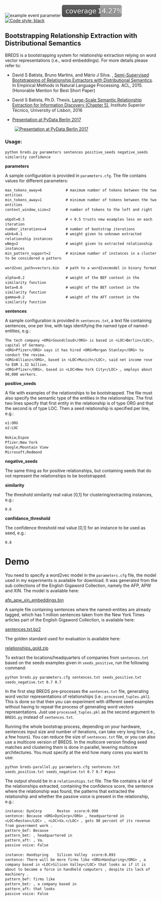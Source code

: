 ![example event parameter](https://github.com/davidsbatista/BREDS/actions/workflows/code_checks.yml/badge.svg?event=pull_request)
![code coverage](https://raw.githubusercontent.com/davidsbatista/BREDS/coverage-badge/coverage.svg?raw=true)
[![Code style: black](https://img.shields.io/badge/code%20style-black-000000.svg)](https://github.com/psf/black)

## Bootstrapping Relationship Extraction with Distributional Semantics

BREDS is a bootstrapping system for relationship extraction relying on word vector representations (i.e., word embeddings). For more details please refer to:

- David S Batista, Bruno Martins, and Mário J Silva. , [Semi-Supervised Bootstrapping of Relationship Extractors with Distributional Semantics](http://davidsbatista.net/assets/documents/publications/breds-emnlp_15.pdf). In Empirical Methods in Natural Language Processing. ACL, 2015. (Honorable Mention for Best Short Paper)

- David S Batista, Ph.D. Thesis, [Large-Scale Semantic Relationship Extraction for Information Discovery (Chapter 5)](http://davidsbatista.net/assets/documents/publications/dsbatista-phd-thesis-2016.pdf), Instituto Superior Técnico, University of Lisbon, 2016

- [Presentation at PyData Berlin 2017](https://www.youtube.com/watch?v=Ra15lX-wojg)

  &nbsp;&nbsp;[![Presentation at PyData Berlin 2017](https://img.youtube.com/vi/Ra15lX-wojg/default.jpg)](https://www.youtube.com/watch?v=Ra15lX-wojg)


### Usage:

    python breds.py parameters sentences positive_seeds negative_seeds similarity confidence

**parameters**

A sample configuration is provided in `parameters.cfg`. The file contains values for different parameters:

    max_tokens_away=6           # maximum number of tokens between the two entities
    min_tokens_away=1           # minimum number of tokens between the two entities
    context_window_size=2       # number of tokens to the left and right

    wUpdt=0.5                   # < 0.5 trusts new examples less on each iteration
    number_iterations=4         # number of bootstrap iterations
    wUnk=0.1                    # weight given to unknown extracted relationship instances
    wNeg=2                      # weight given to extracted relationship instances
    min_pattern_support=2       # minimum number of instances in a cluster to be considered a pattern

    word2vec_path=vectors.bin   # path to a word2vecmodel in binary format

    alpha=0.2                   # weight of the BEF context in the similarity function
    beta=0.6                    # weight of the BET context in the similarity function
    gamma=0.2                   # weight of the AFT context in the similarity function




**sentences**

A sample configuration is provided in `sentences.txt`, a text file containing sentences, one per line, with tags 
identifying the named type of named-entities, e.g.:
 
    The tech company <ORG>Soundcloud</ORG> is based in <LOC>Berlin</LOC>, capital of Germany.
    <ORG>Pfizer</ORG> says it has hired <ORG>Morgan Stanley</ORG> to conduct the review.
    <ORG>Allianz</ORG>, based in <LOC>Munich</LOC>, said net income rose to EUR 1.32 billion.
    <ORG>Pfizer</ORG>, based in <LOC>New York City</LOC> , employs about 90,000 workers.

**positive_seeds**

A file with examples of the relationships to be bootstrapped. The file must also specify the semantic type of the
entities in the relationships. The first two lines specify that first entity in the relationship is of type ORG
and that the second is of type LOC. Then a seed relationship is specified per line, e.g.:

    e1:ORG
    e2:LOC

    Nokia;Espoo
    Pfizer;New York
    Google;Mountain View
    Microsoft;Redmond

**negative_seeds**

The same thing as for positive relationships, but containing seeds that do not represent the relationships to be
bootstrapped.

**similarity**

The threshold similarity real value [0,1] for clustering/extracting instances, e.g.:

    0.6

**confidance_threshold**

The confidence threshold real value [0,1] for an instance to be used as seed, e.g.:

    0.8


Demo
====

You need to specify a word2vec model in the `parameters.cfg` file, the model used in my experiments is available for 
download. It was generated from the sub collections of the English Gigaword Collection, namely the AFP, APW and XIN. 
The model is available here: 

[afp_apw_xin_embeddings.bin](http://data.davidsbatista.net/afp_apw_xin_embeddings.bin)

A sample file containing sentences where the named-entities are already tagged, which has 1 million sentences taken 
from the New York Times articles part of the English Gigaword Collection, is available here: 

[sentences.txt.bz2](http://data.davidsbatista.net/sentences.txt.bz2)

The golden standard used for evaluation is available here: 

[relationships_gold.zip](http://data.davidsbatista.net/relationships_gold.zip)


To extract the locations/headquarters of companies from `sentences.txt` based on the seeds examples given in 
`seeds_positive`, run the following command: 

    python breds.py parameters.cfg sentences.txt seeds_positive.txt seeds_negative.txt 0.7 0.7

In the first step BREDS pre-processes the `sentences.txt` file, generating word vector representations of 
relationships (i.e.: `processed_tuples.pkl`). This is done so that then you can experiment with different seed 
examples without having to repeat the process of generating word vectors representations. Just use `processed_tuples.pkl`
as the second argument to `BREDS.py` instead of `sentences.txt`.

Running the whole bootstrap process, depending on your hardware, sentences input size and number of iterations, 
can take very long time (i.e., a few hours). You can reduce the size of `sentences.txt` file, or you can also use 
a multicore version of BREDS. In the multicore version finding seed matches and clustering them is done in parallel, 
levering multicore architectures. You must specify at the end how many cores you want to use:

    python breds-parallel.py parameters.cfg sentences.txt seeds_positive.txt seeds_negative.txt 0.7 0.7 #cpus

The output should be in a `relationships.txt` file. The file contains a list of the relationships extracted, 
containing the confidence score, the sentence where the relationship was found, the patterns that extracted the 
relationship and whether the passive voice is present in the relationship, e.g.:

    instance: DynCorp       Reston  score:0.998
    sentence: Because <ORG>DynCorp</ORG> , headquartered in <LOC>Reston</LOC> , <LOC>Va.</LOC> , gets 98 percent of its revenue from government work .
    pattern_bef: Because
    pattern_bet: , headquartered in
    pattern_aft: , Va.
    passive voice: False

    instance: Handspring    Silicon Valley  score:0.893
    sentence: There will be more firms like <ORG>Handspring</ORG> , a company based in <LOC>Silicon Valley</LOC> that looks as if it is about to become a force in handheld computers , despite its lack of machinery .
    pattern_bef: firms like
    pattern_bet: , a company based in
    pattern_aft: that looks
    passive voice: False
